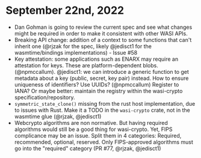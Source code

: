 # September 22nd, 2022

* Dan Gohman is going to review the current spec and see what changes might be required in order to make it consistent with other WASI APIs.
* Breaking API change: addition of a context to some functions that can't inherit one (@rjzak for the spec, likely @jedisct1 for the wasmtime/bindings implementations) - Issue #58
* Key attestation: some applications such as ENARX may require an attestation for keys. These are platform-dependent blobs. (@npmccallum). @jedisct1: we can introduce a generic function to get metadata about a key (public, secret, key pair) instead. How to ensure uniqueness of identifiers? Use UUIDs? (@npmccallum) Register to IANA? Or maybe better: maintain the registry within the wasi-crypto specification/repository.
* `symmetric_state_clone()` missing from the rust host implementation, due to issues with Rust. Make it a TODO in the `wasi-crypto` crate, not in the wasmtime glue (@rjzak, @jedisct1)
* Webcrypto algorithms are non normative. But having required algorithms would still be a good thing for wasi-crypto. Yet, FIPS complicance may be an issue. Split them in 4 categories: Required, recommended, optional, reserved. Only FIPS-approved algorithms must go into the "required" category (PR #77, @rjzak, @jedisct1)

